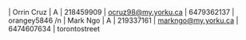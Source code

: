 | Orrin Cruz | A       | 218459909 | ocruz98@my.yorku.ca | 6479362137 | orangey5846 /n
| Mark Ngo   | A       | 219337161 | markngo@my.yorku.ca | 6474607634 | torontostreet

